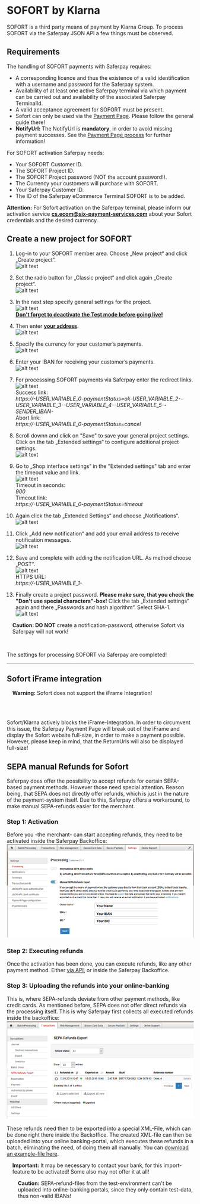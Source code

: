 # SOFORT by Klarna

SOFORT is a third party means of payment by Klarna Group. To process SOFORT via the Saferpay JSON API a few things must be observed.

## <a name="sf-requirement"></a> Requirements

The handling of SOFORT payments with Saferpay requires:

*	A corresponding licence and thus the existence of a valid identification with a username and password for the Saferpay system.
*	Availability of at least one active Saferpay terminal via which payment can be carried out and availability of the associated Saferpay TerminalId.
*	A valid acceptance agreement for SOFORT must be present.
* Sofort can only be used via the [Payment Page](Integration_PP.html). Please follow the general guide there!
* **NotifyUrl:** The NotifyUrl is **mandatory**, in order to avoid missing payment successes. See the <a href="Integration_PP.html">Payment Page process</a> for further information!

 For SOFORT activation Saferpay needs:
 
*	Your SOFORT Customer ID.
*	The SOFORT Project ID.
*	The SOFORT Project password (NOT the account password!).
*	The Currency your customers will purchase with SOFORT.
*	Your Saferpay Customer ID.
*	The ID of the Saferpay eCommerce Terminal SOFORT is to be added.

<div class="warning">
  <p><strong>Attention:</strong> For Sofort activation on the Saferpay terminal, please inform our activation service <a href="mailto:cs.ecom@six-payment-services.com"><strong>cs.ecom@six-payment-services.com</strong></a> about your Sofort credentials and the desired currency.</p>
</div>

## <a name="sf-newproject"></a> Create a new project for SOFORT

1. Log-in to your SOFORT member area. Choose „New project“ and click „Create project“. <br>
![alt text](https://raw.githubusercontent.com/saferpay/sndbx/master/images/sofort_create_project.png "Create project")

2. Set the radio button for „Classic project“ and click again „Create project“. <br>
![alt text](https://raw.githubusercontent.com/saferpay/sndbx/master/images/sofort_classic_project.png "Classic project")

3. In the next step specify general settings for the project. <br>
![alt text](https://raw.githubusercontent.com/saferpay/sndbx/master/images/sofort_general.png "General settings")<br />
<i class="glyphicon glyphicon-hand-right"></i> <b><u>Don't forget to deactivate the Test mode before going live!</u></b>

4. Then enter <b><u>your address</u></b>. <br>
![alt text](https://raw.githubusercontent.com/saferpay/sndbx/master/images/sofort_address.png "Address")

5. Specify the currency for your customer’s payments. <br>
![alt text](https://raw.githubusercontent.com/saferpay/sndbx/master/images/sofort_currency.png "Currency")

6. Enter your IBAN for receiving your customer’s payments. <br>
![alt text](https://raw.githubusercontent.com/saferpay/sndbx/master/images/sofort_iban.png "Bank account")

7. For processsing SOFORT payments via Saferpay enter the redirect links. <br>
![alt text](https://raw.githubusercontent.com/saferpay/sndbx/master/images/sofort_interface.png "Interface")<br /><i class="glyphicon glyphicon-hand-right"></i> Success link:  
*https://-USER_VARIABLE_0-paymentStatus=ok-USER_VARIABLE_2--USER_VARIABLE_3--USER_VARIABLE_4--USER_VARIABLE_5--SENDER_IBAN-*<br /><i class="glyphicon glyphicon-hand-right"></i> Abort link:  
*https://-USER_VARIABLE_0-paymentStatus=cancel*

8.  Scroll downn and click on "Save" to save your general project settings. Click on the tab „Extended settings“ to configure additional project settings. <br>
![alt text](https://raw.githubusercontent.com/saferpay/sndbx/master/images/sofort_extended.png "Extended settings")

9. Go to „Shop interface settings“ in the "Extended settings" tab and enter the timeout value and link. <br>
![alt text](https://raw.githubusercontent.com/saferpay/sndbx/master/images/sofort_timeout.png "Timeout")<br /><i class="glyphicon glyphicon-hand-right"></i> Timeout in seconds:  
*900*<br /><i class="glyphicon glyphicon-hand-right"></i> Timeout link:<br />*https://-USER_VARIABLE_0-paymentStatus=timeout*

10. Again click the tab „Extended Settings“ and choose „Notifications“. <br>
![alt text](https://raw.githubusercontent.com/saferpay/sndbx/master/images/sofort_notification.png "Notifications")

11. Click „Add new notification“ and add your email address to receive notification messages. <br>
![alt text](https://raw.githubusercontent.com/saferpay/sndbx/master/images/sofort_email.png "Email notification")

12. Save and complete with adding the notification URL. As method choose „POST“. <br>
![alt text](https://raw.githubusercontent.com/saferpay/sndbx/master/images/sofort_noturl.png "Notification URL")<br /><i class="glyphicon glyphicon-hand-right"></i> HTTPS URL:<br />*https://-USER_VARIABLE_1-*

13. Finally create a project password. <strong>Please make sure, that you check the "Don't use special characters"-box!</strong> Click the tab „Extended settings“ again and there „Passwords and hash algorithm“. Select SHA-1. <br>
![alt text](https://raw.githubusercontent.com/saferpay/sndbx/master/images/sofort_password.png "Project password") 
<div class="danger" style="height: 65px;">
  <span class="glyphicon glyphicon-remove-sign" style="color: rgb(224, 122, 105);font-size: 55px;height: 75px;float: left;margin-right: 15px;margin-top: 0px;"></span>
  <p>
    <strong>Caution: DO NOT</strong> create a notification-password, otherwise Sofort via Saferpay will not work! 
  </p>
</div>

The settings for processing SOFORT via Saferpay are completed!

---

## <a name="sf-iframe"></a> Sofort iFrame integration

<div class="danger" style="height: 65px;">
  <span class="glyphicon glyphicon-remove-sign" style="color: rgb(224, 122, 105);font-size: 55px;height: 75px;float: left;margin-right: 15px;margin-top: 0px;"></span>
  <p><strong>Warning:</strong> Sofort does not support the iFrame Integration!</p>
</div>

Sofort/Klarna actively blocks the iFrame-Integration.
In order to circumvent this issue, the Saferpay Payment Page will break out of the iFrame and display the Sofort website full-size, in order to make a payment possible.
However, please keep in mind, that the ReturnUrls will also be displayed full-size!


## <a name="sf-refund"></a> SEPA manual Refunds for Sofort

Saferpay does offer the possibility to accept refunds for certain SEPA-based payment methods. However those need special attention.
Reason being, that SEPA does not directly offer refunds, which is just in the nature of the payment-system itself. 
Due to this, Saferpay offers a workaround, to make manual SEPA-refunds easier for the merchant.

### Step 1: Activation

Before you -the merchant- can start accepting refunds, they need to be activated inside the Saferpay Backoffice:
![alt text](https://raw.githubusercontent.com/saferpay/sndbx/master/images/BO_Manual_Refund.png "Manual refund activation")

### Step 2: Executing refunds

Once the activation has been done, you can execute refunds, like any other payment method. Either <a href="refund.html">via API</a>, or inside the Saferpay Backoffice.

### Step 3: Uploading the refunds into your online-banking

This is, where SEPA-refunds deviate from other payment methods, like credit cards.
As mentioned before, SEPA does not offer direct refunds via the processing itself. This is why Saferpay first collects all executed refunds inside the backoffice:
![alt text](https://raw.githubusercontent.com/saferpay/sndbx/master/images/BO_Manual_Refund_Export.png "Manual refund activation")

These refunds need then to be exported into a special XML-File, which can be done right there inside the Backoffice.
The created XML-file can then be uploaded into your online banking-portal, which executes these refunds in a batch, eliminating the need, of doing them all manually.
You can <a href="https://github.com/saferpay/sndbx/blob/master/assets/other/ManualBankRefund-2019-09-13-10-50-28-Example_File.xml" download>download an example-file here</a>.

<div class="warning">
  <span class="glyphicon glyphicon-exclamation-sign" style="color: rgb(240, 169, 43);font-size: 55px;height: 75px;float: left;margin-right: 15px;margin-top: 0px;"></span>
  <p>
    <strong>Important:</strong> It may be necessary to contact your bank, for this import-feature to be activated! Some also may not offer it at all!
  </p>
</div>
<div class="danger">
  <span class="glyphicon glyphicon-remove-sign" style="color: rgb(224, 122, 105);font-size: 55px;height: 75px;float: left;margin-right: 15px;margin-top: 0px;"></span>
  <p>
    <strong>Caution:</strong> SEPA-refund-files from the test-environment can't be uploaded into online-banking portals, since they only contain test-data, thus non-valid IBANs!
  </p>
</div>


